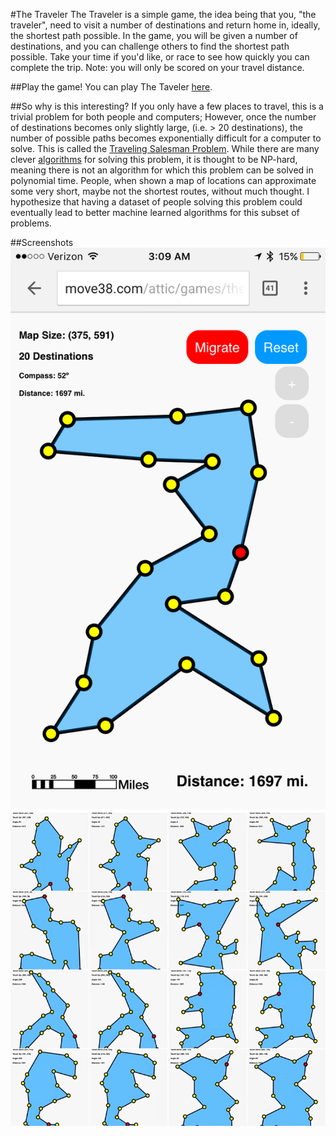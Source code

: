 #The Traveler
The Traveler is a simple game, the idea being that you, "the traveler", need to visit a number of destinations and return home in, ideally, the shortest path possible. In the game, you will be given a number of destinations, and you can challenge others to find the shortest path possible. Take your time if you'd like, or race to see how quickly you can complete the trip. Note: you will only be scored on your travel distance.

##Play the game!
You can play The Taveler [here](http://move38.com/attic/games/theTraveler).

##So why is this interesting?
If you only have a few places to travel, this is a trivial problem for both people and computers; However, once the number of destinations becomes only slightly large, (i.e. > 20 destinations), the number of possible paths becomes exponentially difficult for a computer to solve. This is called the [Traveling Salesman Problem](https://en.wikipedia.org/wiki/Travelling_salesman_problem). While there are many clever [algorithms](https://en.wikipedia.org/wiki/Travelling_salesman_problem#Exact_algorithms) for solving this problem, it is thought to be NP-hard, meaning there is not an algorithm for which this problem can be solved in polynomial time. People, when shown a map of locations can approximate some very short, maybe not the shortest routes, without much thought. I hypothesize that having a dataset of people solving this problem could eventually lead to better machine learned algorithms for this subset of problems.

##Screenshots
![](img/instructions/example_game.png)
![](img/instructions/scoreboard.jpg)
